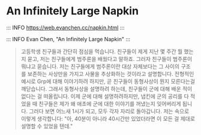 # An Infinitely Large Napkin

::: INFO
https://web.evanchen.cc/napkin.html
:::

::: INFO
Evan Chen, "An Infinitely Large Napkin"
:::

> 고등학생 친구들과 간단히 점심을 먹습니다. 친구들이 제게 지난 몇 주간 뭘 했는지 묻고, 저는 친구들에게 범주론을 배웠다고 말하죠. 그러자 친구들이 범주론이 뭐냐고 묻습니다. 저는 친구들에게 범주론이란 대상 자체보다는 그 사이의 구조를 보존하는 사상만을 가지고 사물을 추상화하는 것이라고 설명합니다. 전형적인 예시로 Grp에 대해 이야기하려 하지만, 곧 친구들이 동형사상이 뭔지 모른다는걸 깨닫습니다. 그래서 동형사상을 설명하려 하는데, 친구들이 군에 대해 배운 적이 없다는 걸 떠올립니다. 이제 군에 대해 설명하려하지만, 냅킨에 군의 공리를 다 적었을 때 친구들은 제가 왜 애초에 군에 대한 이야기를 꺼냈는지 잊어버리게 됩니다. 그러다 보면 어느새 1시가 되고, 모두 각자 자리로 돌아갑니다. 저는 속으로 이렇게 생각합니다: "아, 40분이 아니라 40시간만 있었더라면 이 모든 걸 제대로 설명할 수 있었을 텐데."
